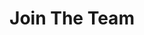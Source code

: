 ---
title: Join The Team
layout: join
permalink: /join/
cssfield: join.css
published: true
isPublic_b: true
---